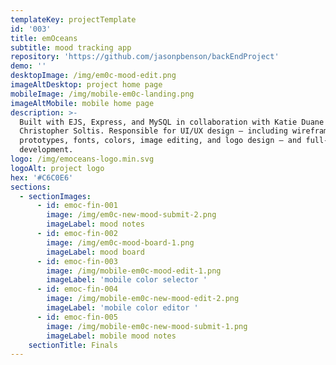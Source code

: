 ```yaml
---
templateKey: projectTemplate
id: '003'
title: emOceans
subtitle: mood tracking app
repository: 'https://github.com/jasonpbenson/backEndProject'
demo: ''
desktopImage: /img/em0c-mood-edit.png
imageAltDesktop: project home page
mobileImage: /img/mobile-em0c-landing.png
imageAltMobile: mobile home page
description: >-
  Built with EJS, Express, and MySQL in collaboration with Katie Duane and
  Christopher Soltis. Responsible for UI/UX design – including wireframes,
  prototypes, fonts, colors, image editing, and logo design – and full-stack
  development.
logo: /img/emoceans-logo.min.svg
logoAlt: project logo
hex: '#C6C0E6'
sections:
  - sectionImages:
      - id: emoc-fin-001
        image: /img/em0c-new-mood-submit-2.png
        imageLabel: mood notes
      - id: emoc-fin-002
        image: /img/em0c-mood-board-1.png
        imageLabel: mood board
      - id: emoc-fin-003
        image: /img/mobile-em0c-mood-edit-1.png
        imageLabel: 'mobile color selector '
      - id: emoc-fin-004
        image: /img/mobile-em0c-new-mood-edit-2.png
        imageLabel: 'mobile color editor '
      - id: emoc-fin-005
        image: /img/mobile-em0c-new-mood-submit-1.png
        imageLabel: mobile mood notes
    sectionTitle: Finals
---
```


